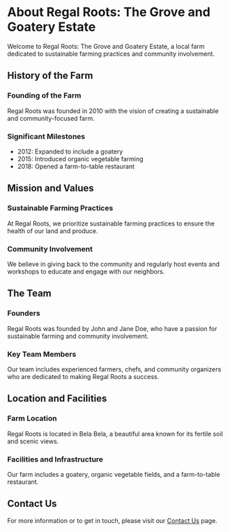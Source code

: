 # About Regal Roots: The Grove and Goatery Estate

Welcome to Regal Roots: The Grove and Goatery Estate, a local farm dedicated to sustainable farming practices and community involvement.

## History of the Farm

### Founding of the Farm

Regal Roots was founded in 2010 with the vision of creating a sustainable and community-focused farm.

### Significant Milestones

- 2012: Expanded to include a goatery
- 2015: Introduced organic vegetable farming
- 2018: Opened a farm-to-table restaurant

## Mission and Values

### Sustainable Farming Practices

At Regal Roots, we prioritize sustainable farming practices to ensure the health of our land and produce.

### Community Involvement

We believe in giving back to the community and regularly host events and workshops to educate and engage with our neighbors.

## The Team

### Founders

Regal Roots was founded by John and Jane Doe, who have a passion for sustainable farming and community involvement.

### Key Team Members

Our team includes experienced farmers, chefs, and community organizers who are dedicated to making Regal Roots a success.

## Location and Facilities

### Farm Location

Regal Roots is located in Bela Bela, a beautiful area known for its fertile soil and scenic views.

### Facilities and Infrastructure

Our farm includes a goatery, organic vegetable fields, and a farm-to-table restaurant.

## Contact Us

For more information or to get in touch, please visit our [Contact Us](public/contact.md) page.
